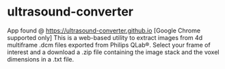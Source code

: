 # ultrasound-converter
App found @  https://ultrasound-converter.github.io [Google Chrome supported only]
This is a web-based utility to extract images from 4d multiframe .dcm files exported from Philips QLab®.                  Select your frame of interest and a download a .zip file containing the image stack and the voxel dimensions in a .txt file.
